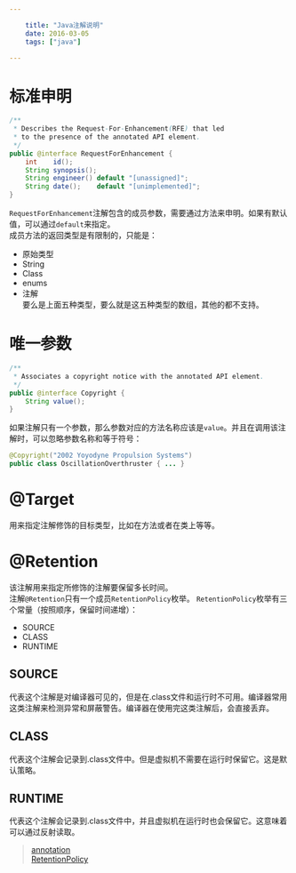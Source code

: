 ```yaml
---

    title: "Java注解说明"
    date: 2016-03-05
    tags: ["java"]

---
```


# 标准申明
```java
/**
 * Describes the Request-For-Enhancement(RFE) that led
 * to the presence of the annotated API element.
 */
public @interface RequestForEnhancement {
    int    id();
    String synopsis();
    String engineer() default "[unassigned]"; 
    String date();    default "[unimplemented]"; 
}
```
`RequestForEnhancement`注解包含的成员参数，需要通过方法来申明。如果有默认值，可以通过`default`来指定。  
成员方法的返回类型是有限制的，只能是：   
* 原始类型
* String
* Class
* enums
* 注解  
要么是上面五种类型，要么就是这五种类型的数组，其他的都不支持。  
  
# 唯一参数
```java
/**
 * Associates a copyright notice with the annotated API element.
 */
public @interface Copyright {
    String value();
}
```
如果注解只有一个参数，那么参数对应的方法名称应该是`value`。并且在调用该注解时，可以忽略参数名称和等于符号：  
```java
@Copyright("2002 Yoyodyne Propulsion Systems")
public class OscillationOverthruster { ... }
```

# @Target 
用来指定注解修饰的目标类型，比如在方法或者在类上等等。

# @Retention
该注解用来指定所修饰的注解要保留多长时间。  
注解`@Retention`只有一个成员`RetentionPolicy`枚举。
`RetentionPolicy`枚举有三个常量（按照顺序，保留时间递增）：  
* SOURCE
* CLASS
* RUNTIME

## SOURCE
代表这个注解是对编译器可见的，但是在.class文件和运行时不可用。编译器常用这类注解来检测异常和屏蔽警告。编译器在使用完这类注解后，会直接丢弃。  

## CLASS
代表这个注解会记录到.class文件中。但是虚拟机不需要在运行时保留它。这是默认策略。  

## RUNTIME
代表这个注解会记录到.class文件中，并且虚拟机在运行时也会保留它。这意味着可以通过反射读取。


> [annotation](https://docs.oracle.com/javase/1.5.0/docs/guide/language/annotations.html)  
> [RetentionPolicy](https://docs.oracle.com/javase/6/docs/api/java/lang/annotation/RetentionPolicy.html)